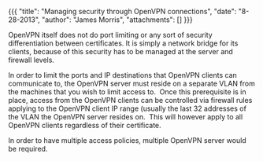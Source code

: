 {{{
  "title": "Managing security through OpenVPN connections",
  "date": "8-28-2013",
  "author": "James Morris",
  "attachments": []
}}}

<p>OpenVPN itself does not do port limiting or any sort of security differentiation between certificates. It is simply a network bridge for its clients,&nbsp;because&nbsp;of this security has to be managed at the server and firewall levels. &nbsp;</p>
<p>In order to limit the ports and IP destinations that OpenVPN clients can communicate to, the OpenVPN server must reside on a&nbsp;separate&nbsp;VLAN from the machines that you wish to limit access to. &nbsp;Once this prerequisite is in place, access from
  the OpenVPN clients can be controlled via firewall rules applying to the OpenVPN client IP range (usually the last 32 addresses of the VLAN the OpenVPN server resides on. &nbsp;This will however apply to all OpenVPN clients regardless of their certificate.</p>
<p>In order to have multiple access policies, multiple OpenVPN server would be required.</p>
<p></p>
<p></p>
<p></p>
<p></p>